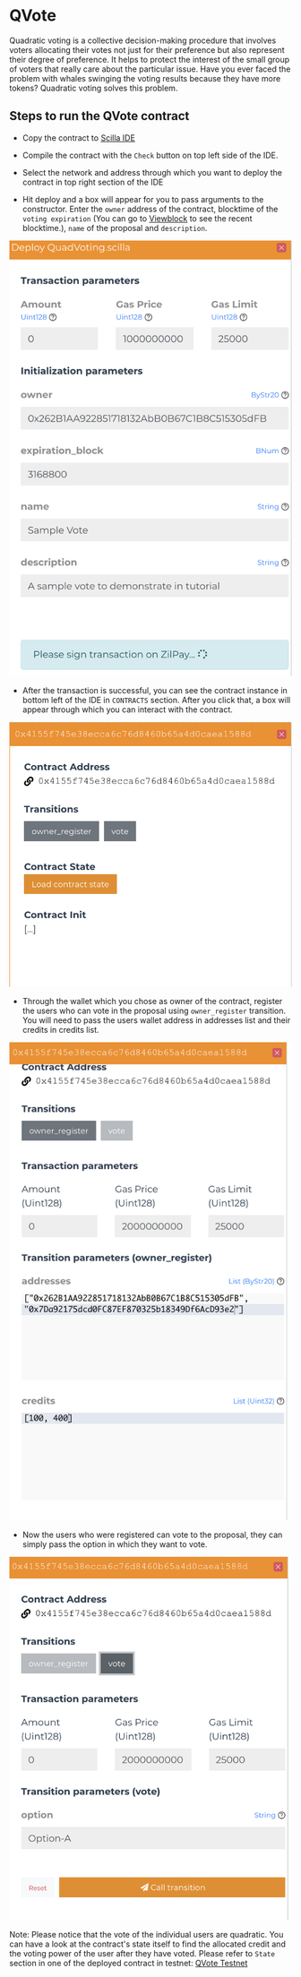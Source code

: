 # QVote
Quadratic voting is a collective decision-making procedure that involves voters allocating their votes not just for their preference but also represent their degree of preference. It helps to protect the interest of the small group of voters that really care about the particular issue. Have you ever faced the problem with whales swinging the voting results because they have more tokens? Quadratic voting solves this problem.

## Steps to run the QVote contract

- Copy the contract to [Scilla IDE](https://ide.zilliqa.com/)

- Compile the contract with the ``Check`` button on top left side of the IDE.

- Select the network and address through which you want to deploy the contract in top right section of the IDE

- Hit deploy and a box will appear for you to pass arguments to the constructor. Enter the ``owner`` address of the contract, blocktime of the ``voting expiration`` (You can go to [Viewblock](https://viewblock.io/zilliqa) to see the recent blocktime.), ``name`` of the proposal and ``description``.

![deploy](./images/deploy.png)

- After the transaction is successful, you can see the contract instance in bottom left of the IDE in ``CONTRACTS`` section. After you click that, a box will appear through which you can interact with the contract.

![interact](./images/interact.png)

- Through the wallet which you chose as owner of the contract, register the users who can vote in the proposal using ``owner_register`` transition. You will need to pass the users wallet address in addresses list and their credits in credits list.

![register](./images/register.png)

- Now the users who were registered can vote to the proposal, they can simply pass the option in which they want to vote.

![vote](./images/vote.png)

Note: Please notice that the vote of the individual users are quadratic. You can have a look at the contract's state itself to find the allocated credit and the voting power of the user after they have voted. Please refer to ``State`` section in one of the deployed contract in testnet: [QVote Testnet](https://devex.zilliqa.com/address/0xa5221cbbbd2f233b0c60244b5f9321bd1a56c4a0?network=https://dev-api.zilliqa.com)